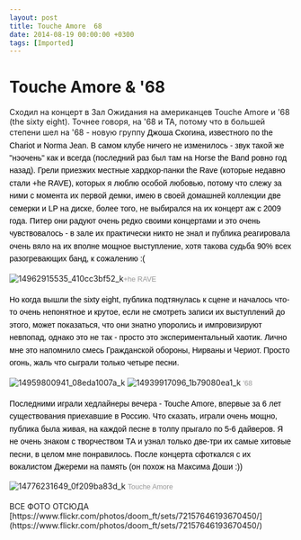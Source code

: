 ```yaml
---
layout: post
title: Touche Amore  68
date: 2014-08-19 00:00:00 +0300
tags: [Imported]
---
```

# Touche Amore & '68

Сходил на концерт в Зал Ожидания на американцев Touche Amore и '68 (the sixty eight). Точнее говоря, на '68 и TA, потому что в большей степени шел на '68 - новую группу <span style="color: rgb(0, 0, 0); font-family: sans-serif; line-height: 22.399999618530273px; background-color: rgb(249, 249, 249);">Джоша Скогина, известного по the Chariot и Norma Jean.</span> <span style="color: rgb(0, 0, 0); font-family: sans-serif; line-height: 22.399999618530273px; background-color: rgb(249, 249, 249);">В самом клубе ничего не изменилось - звук такой же "нэочень" как и всегда (последний раз был там на Horse the Band ровно год назад). Грели приезжих местные хардкор-панки the Rave (которые недавно стали +he RAVE), которых я люблю особой любовью, потому что слежу за ними с момента их первой демки, имею в своей домашней коллекции две семерки и LP на диске, более того, не выбирался на их концерт аж с 2009 года. Питер они радуют очень редко своими концертами и это очень чувствовалось - в зале их практически никто не знал и публика реагировала очень вяло на их вполне мощное выступление, хотя такова судьба 90% всех разогревающих банд, к сожалению :(</span>

![14962915535_410cc3bf52_k](http://ic.pics.livejournal.com/vlaimspb/71326704/770/770_900.jpg "14962915535_410cc3bf52_k")<span style="color:#999999;"><span style="font-family: sans-serif; line-height: 22.399999618530273px; background-color: rgb(249, 249, 249);"><span style="font-size:0.9em;">+he RAVE</span></span></span>

<span style="color: rgb(0, 0, 0); font-family: sans-serif; line-height: 22.399999618530273px; background-color: rgb(249, 249, 249);">Но когда вышли the sixty eight, публика подтянулась к сцене и началось что-то очень непонятное и крутое, если не смотреть записи их выступлений до этого, может показаться, что они знатно упоролись и импровизируют невпопад, однако это не так - просто это экспериментальный хаотик. Лично мне это напомнило смесь Гражданской обороны, Нирваны и Чериот. Просто огонь, жаль что сыграли только четыре песни.</span>

![14959800941_08eda1007a_k](http://ic.pics.livejournal.com/vlaimspb/71326704/1170/1170_900.jpg "14959800941_08eda1007a_k") ![14939917096_1b79080ea1_k](http://ic.pics.livejournal.com/vlaimspb/71326704/1524/1524_900.jpg "14939917096_1b79080ea1_k") <span style="font-size:0.9em;"><span style="color:#999999;"><span style="font-family: sans-serif; line-height: 22.399999618530273px; background-color: rgb(249, 249, 249);">'68</span></span></span>

<span style="color: rgb(0, 0, 0); font-family: sans-serif; line-height: 22.399999618530273px; background-color: rgb(249, 249, 249);">Последними играли хедлайнеры вечера - Touche Amore, впервые за 6 лет существования приехавшие в Россию. Что сказать, играли очень мощно, публика была живая, на каждой песне в толпу прыгало по 5-6 дайверов. Я не очень знаком с творчеством ТА и узнал только две-три их самые хитовые песни, в целом мне понравилось. После концерта сфоткался с их вокалистом Джереми на память (он похож на Максима Доши :))</span>

![14776231649_0f209ba83d_k](http://ic.pics.livejournal.com/vlaimspb/71326704/1789/1789_900.jpg "14776231649_0f209ba83d_k") <span style="color:#999999;"><span style="font-family: sans-serif; line-height: 22.399999618530273px; background-color: rgb(249, 249, 249);"><span style="font-size:0.9em;">Touche Amore</span></span></span>

<div>ВСЕ ФОТО ОТСЮДА [https://www.flickr.com/photos/doom_ft/sets/72157646193670450/](https://www.flickr.com/photos/doom_ft/sets/72157646193670450/)</div>